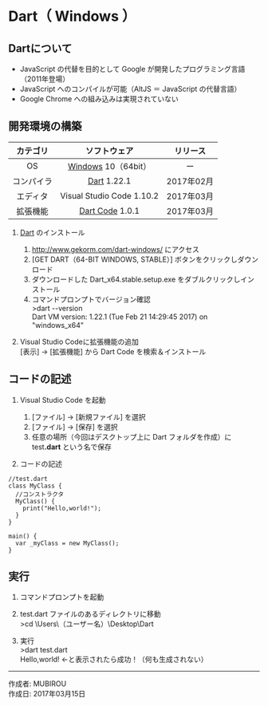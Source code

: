 # Dart（ Windows ）

## Dartについて

* JavaScript の代替を目的として Google が開発したプログラミング言語（2011年登場）
* JavaScript へのコンパイルが可能（AltJS ＝ JavaScript の代替言語）
* Google Chrome への組み込みは実現されていない

## 開発環境の構築

|カテゴリ|ソフトウェア|リリース|
|:--:|:--:|:--:|
|OS|[Windows](https://ja.wikipedia.org/wiki/Microsoft_Windows) 10（64bit）|ー|
|コンパイラ|[Dart](http://www.gekorm.com/dart-windows/) 1.22.1|2017年02月|
|エディタ|Visual Studio Code 1.10.2|2017年03月|
|拡張機能|[Dart Code](https://github.com/Dart-Code/Dart-Code/releases) 1.0.1|2017年03月|

1. [Dart](https://ja.wikipedia.org/wiki/Dart) のインストール
    1. http://www.gekorm.com/dart-windows/ にアクセス
    1. [GET DART（64-BIT WINDOWS, STABLE）] ボタンをクリックしダウンロード
    1. ダウンロードした Dart_x64.stable.setup.exe をダブルクリックしインストール
    1. コマンドプロンプトでバージョン確認  
        \>dart --version  
        Dart VM version: 1.22.1 (Tue Feb 21 14:29:45 2017) on "windows_x64"

1. Visual Studio Codeに拡張機能の追加  
    [表示] → [拡張機能] から Dart Code を検索＆インストール

## コードの記述

1. Visual Studio Code を起動
    1. [ファイル] → [新規ファイル] を選択
    1. [ファイル] → [保存] を選択
    1. 任意の場所（今回はデスクトップ上に Dart フォルダを作成）に test<b>.dart</b> という名で保存

1. コードの記述
```
//test.dart
class MyClass {
  //コンストラクタ
  MyClass() {
    print("Hello,world!");
  }
}

main() {
  var _myClass = new MyClass();
}
```

## 実行

1. コマンドプロンプトを起動

1. test.dart ファイルのあるディレクトリに移動  
  \>cd \Users\（ユーザー名）\Desktop\Dart

1. 実行  
  \>dart test.dart  
  Hello,world! ←と表示されたら成功！（何も生成されない）
  
***
作成者: MUBIROU  
作成日: 2017年03月15日
